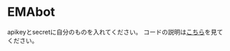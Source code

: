 # EMAbot
apikeyとsecretに自分のものを入れてください。
コードの説明は[こちら](https://note.mu/iamjumbo0/n/ne7b76cd1ca94)を見てください。
